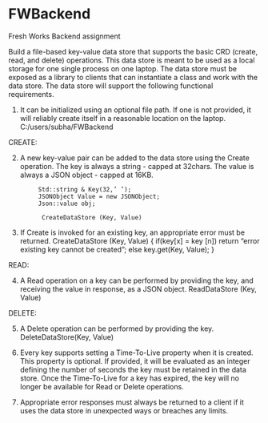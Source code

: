 # FWBackend
Fresh Works Backend assignment

Build a file-based key-value data store that supports the basic CRD (create, read, and delete) operations. This data store is meant to be used as a local storage for one single process on one laptop. The data store must be exposed as a library to clients that can instantiate a class and work with the data store. The data store will support the following functional requirements. 


1. It can be initialized using an optional file path. If one is not provided, it will reliably create itself in a reasonable location on the laptop. 
	        C:/users/subha/FWBackend
	

CREATE:

2. A new key-value pair can be added to the data store using the Create operation. The key is always a string - capped at 32chars. The value is always a JSON object - capped at 16KB. 

	        Std::string & Key(32,’ ’);	
	        JSONObject Value = new JSONObject;
	        Json::value obj;

	         CreateDataStore (Key, Value)
3. If Create is invoked for an existing key, an appropriate error must be returned. 
	          CreateDataStore (Key, Value)
	          {	
                if(key[x] = key [n])
			            return “error existing key cannot be created”;
			          else
			             key.get(Key, Value);
	          }

READ:

4. A Read operation on a key can be performed by providing the key, and receiving the value in response, as a JSON object. 
	ReadDataStore (Key, Value)

DELETE:

5. A Delete operation can be performed by providing the key. 
	DeleteDataStore(Key, Value)


6. Every key supports setting a Time-To-Live property when it is created. This property is optional. If provided, it will be evaluated as an integer defining the number of seconds the key must be retained in the data store. Once the Time-To-Live for a key has expired, the key will no longer be available for Read or Delete operations. 


7. Appropriate error responses must always be returned to a client if it uses the data store in unexpected ways or breaches any limits. 
